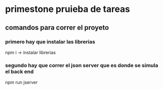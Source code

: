 # primestone pruieba de  tareas

## comandos para correr el proyeto
### primero hay que instalar las librerias
npm i -> instalar librerias 

### segundo hay que correr el json server que es donde se simula  el back end
npm run jserver

